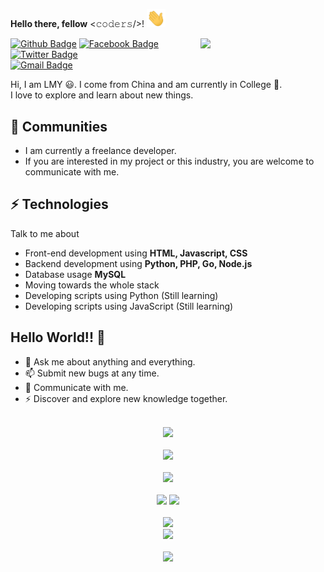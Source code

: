 **Hello there, fellow** <𝚌𝚘𝚍𝚎𝚛𝚜/>! <img src="https://raw.githubusercontent.com/ABSphreak/ABSphreak/master/gifs/Hi.gif" width="30px">

<img align='right' src='https://user-images.githubusercontent.com/5713670/87202985-820dcb80-c2b6-11ea-9f56-7ec461c497c3.gif' width='200"'>

[![Github Badge](https://img.shields.io/badge/GitHub-100000?style=for-the-badge&logo=mayjack0312&logoColor=white)](https://github.com/mayjack0312) [![Facebook Badge](https://img.shields.io/badge/Facebook-1877F2?style=for-the-badge&logo=facebook&logoColor=white&link=https://www.facebook.com/may.jack.35325/)](https://www.facebook.com/may.jack.35325) [![Twitter Badge](https://img.shields.io/badge/Twitter-1DA1F2?style=for-the-badge&logo=twitter&logoColor=white&link=https://twitter.com/LMY76839294)](https://twitter.com/LMY76839294)  
[![Gmail Badge](https://img.shields.io/badge/Gmail-D14836?style=for-the-badge&logo=Gmail&logoColor=white&link=mailto:rolandduro440@gmail.com)](mailto:rolandduro440@gmail.com)

Hi, I am LMY 😃. I come from China and am currently in College 🏫.  
I love to explore and learn about new things.
## 👯 Communities
* I am currently a freelance developer.
* If you are interested in my project or this industry, you are welcome to communicate with me.
## ⚡ Technologies
Talk to me about
- Front-end development using **HTML, Javascript, CSS**
- Backend development using **Python, PHP, Go, Node.js**
- Database usage **MySQL**
- Moving towards the whole stack
- Developing scripts using Python (Still learning)
- Developing scripts using JavaScript (Still learning)
## Hello World!! 🤔
- 💬 Ask me about anything and everything.
- 📫 Submit new bugs at any time.
- 🔔 Communicate with me.
- ⚡ Discover and explore new knowledge together.

<br>
<!-- Github 计数 -->
<div align="center"> <img src=https://count.getloli.com/get/@:mayjack0312)> </div>
<br>
<!-- Github 奖杯🏆start -->
<div align="center"> <img src="https://github-profile-trophy.vercel.app/?username=mayjack0312&theme=onedark&row=1&column=6&no-frame=true&no-bg=true"> </div>
<br>
<!-- GitHub 活动统计图 -->
<div align="center"> <img src=https://activity-graph.herokuapp.com/graph?username=mayjack0312&theme=react-dark> </div>
<br>
<!-- 统计卡片start -->
<div align="center">
  <img height="133px" src="https://github-readme-stats.vercel.app/api?username=mayjack0312&hide_title=true&hide_border=true&show_icons=trueline_height=21&text_color=000&icon_color=000&bg_color=0,ea6161,ffc64d,fffc4d,52fa5a&theme=graywhite" />
  <img height="133px" src="https://github-readme-stats.vercel.app/api/top-langs/?username=mayjack0312&hide_title=true&hide_border=true&layout=compact&langs_count=6&text_color=000&icon_color=fff&bg_color=0,52fa5a,4dfcff,c64dff&theme=graywhite"> </div>
<br>
<!-- Github连续打卡end -->
<div align="center"> <img src=https://github-readme-streak-stats.herokuapp.com/?user=mayjack0312&theme=dark> </div>
<!-- metrics -->
<div align="center"> <img src=https://metrics.lecoq.io/mayjack0312?template=classic&base.indepth=false&config.timezone=Asia%2FShanghai> </div>
<br>
<!-- Github visitor统计 -->
<div align="center"> <img src=https://visitor-badge.glitch.me/badge?page_id=mayjack0312.mayjack0312> </div>
